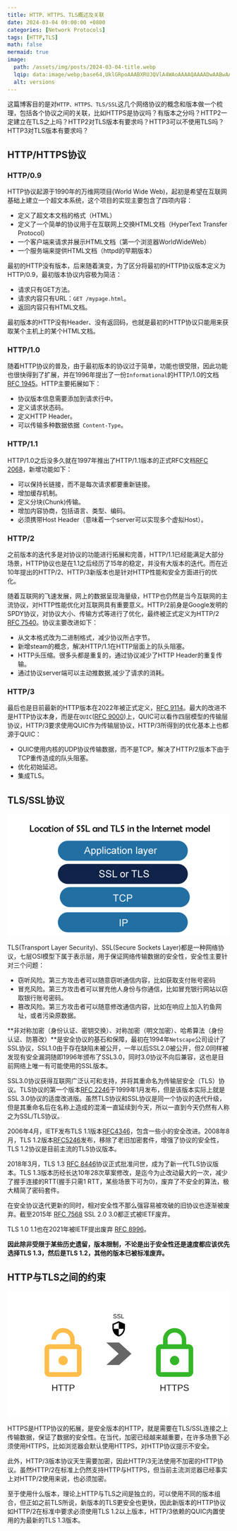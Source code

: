 ```yaml
---
title: HTTP、HTTPS、TLS概述及关联
date: 2024-03-04 09:00:00 +0800
categories: [Network Protocols]
tags: [HTTP,TLS]
math: false
mermaid: true
image:
  path: /assets/img/posts/2024-03-04-title.webp
  lqip: data:image/webp;base64,UklGRpoAAABXRUJQVlA4WAoAAAAQAAAADwAABwAAQUxQSDIAAAARL0AmbZurmr57yyIiqE8oiG0bejIYEQTgqiDA9vqnsUSI6H+oAERp2HZ65qP/VIAWAFZQOCBCAAAA8AEAnQEqEAAIAAVAfCWkAALp8sF8rgRgAP7o9FDvMCkMde9PK7euH5M1m6VWoDXf2FkP3BqV0ZYbO6NA/VFIAAAA
  alt: versions
---
```

这篇博客目的是对`HTTP、HTTPS、TLS/SSL`这几个网络协议的概念和版本做一个梳理，包括各个协议之间的关联，比如HTTPS是协议吗？有版本之分吗？HTTP2一定建立在TLS之上吗？HTTP2对TLS版本有要求吗？HTTP3可以不使用TLS吗？HTTP3对TLS版本有要求吗？

## HTTP/HTTPS协议
### HTTP/0.9
HTTP协议起源于1990年的万维网项目(World Wide Web)，起初是希望在互联网基础上建立一个超文本系统，这个项目的实现主要包含了四项内容：
- 定义了超文本文档的格式（HTML）
- 定义了一个简单的协议用于在互联网上交换HTML文档（HyperText Transfer Protocol）
- 一个客户端来请求并展示HTML文档（第一个浏览器WorldWideWeb）
- 一个服务端来提供HTML文档（httpd的早期版本）
  
最初的HTTP没有版本，后来随着演变，为了区分将最初的HTTP协议版本定义为HTTP/0.9，最初版本协议内容极为简洁：
- 请求只有GET方法。
- 请求内容只有URL：`GET /mypage.html`。
- 返回内容只有HTML文档。

最初版本的HTTP没有Header、没有返回码，也就是最初的HTTP协议只能用来获取某个主机上的某个HTML文档。
### HTTP/1.0 
随着HTTP协议的普及，由于最初版本的协议过于简单，功能也很受限，因此功能也很快得到了扩展，并在1996年提出了一份`Informational`的HTTP/1.0的文档[RFC 1945](https://datatracker.ietf.org/doc/html/rfc1945)。HTTP主要拓展如下：
- 协议版本信息需要添加到请求行中。
- 定义请求状态码。
- 定义HTTP Header。
- 可以传输多种数据依据` Content-Type`。
  
### HTTP/1.1
HTTP/1.0之后没多久就在1997年推出了HTTP/1.1版本的正式RFC文档[RFC 2068](https://datatracker.ietf.org/doc/html/rfc2068)，新增功能如下：
- 可以保持长链接，而不是每次请求都要重新链接。
- 增加缓存机制。
- 定义分块(Chunk)传输。
- 增加内容协商，包括语言、类型、编码。
- 必须携带Host Header（意味着一个server可以实现多个虚拟Host）。

### HTTP/2
之前版本的迭代多是对协议的功能进行拓展和完善，HTTP/1.1已经能满足大部分场景，HTTP协议也是在1.1之后经历了15年的稳定，并没有大版本的迭代。而在近10年提出的HTTP/2、HTTP/3新版本也是针对HTTP性能和安全方面进行的优化。

随着互联网的飞速发展，网上的数据呈现海量级，HTTP也仍然是当今互联网的主流协议，对HTTP性能优化对互联网具有重要意义。HTTP/2前身是Google发明的SPDY协议，对协议大小、传输方式等进行了优化，最终被正式定义为HTTP/2 [RFC 7540](https://datatracker.ietf.org/doc/html/rfc7540)。协议主要改进如下：
- 从文本格式改为二进制格式，减少协议所占字节。
- 新增steam的概念，解决HTTP/1.1在HTTP层面上的队头阻塞。
- HTTP头压缩。很多头都是重复的，通过协议减少了HTTP Header的重复传输。
- 通过协议server端可以主动推数据,减少了请求的消耗。

### HTTP/3
最后也是目前最新的HTTP版本在2022年被正式定义，[RFC 9114](https://datatracker.ietf.org/doc/html/rfc9114)。最大的改进不是HTTP协议本身，而是在`QUIC`([RFC 9000](https://datatracker.ietf.org/doc/html/rfc9000))上，QUIC可以看作四层模型的传输层协议，HTTP/3要求使用QUIC作为传输层协议，HTTP/3所得到的优化基本上也都源于QUIC：
- QUIC使用内核的UDP协议传输数据，而不是TCP。解决了HTTP/2版本下由于TCP重传造成的队头阻塞。
- 优化初始延迟。
- 集成TLS。

## TLS/SSL协议
![](/assets/img/posts/transport-layer-security-secure-socket-layer-ssl-and-ssl-architecture.png)

TLS(Transport Layer Security)、SSL(Secure Sockets Layer)都是一种网络协议，七层OSI模型下属于表示层，用于保证网络传输数据的安全性，安全性主要针对三个问题：
- 窃听风险。第三方攻击者可以随意窃听通信内容，比如获取支付账号密码
- 冒充风险。第三方攻击者可以冒充他人身份与你通信，比如冒充银行网站以窃取银行账号密码。
- 篡改风险。第三方攻击者可以随意修改通信内容，比如在响应上加入钓鱼网址，或者污染原数据。
  
**非对称加密（身份认证、密钥交换）、对称加密（明文加密）、哈希算法（身份认证、防篡改）**是安全协议的基石和保障，最初在1994年`Netscape`公司设计了SSL协议，SSL1.0由于存在缺陷未被公开，一年以后SSL2.0被公开，但2.0同样被发现有安全漏洞随即1996年颁布了SSL3.0，同时3.0协议不向后兼容，这也是目前网络上唯一有可能使用的SSL版本。

SSL3.0协议获得互联网广泛认可和支持，并将其重命名为传输层安全（TLS）协议。TLS协议的第一个版本[RFC 2246](https://datatracker.ietf.org/doc/html/rfc2246)于1999年1月发布，但是该版本实际上就是SSL 3.0协议的适度改进版。虽然TLS协议和SSL协议是同一个协议的迭代升级，但是其重命名后在名称上造成的混淆一直延续到今天，所以一直到今天仍然有人称之为SSL/TLS协议。

2006年4月，IETF发布TLS 1.1版本[RFC4346](https://datatracker.ietf.org/doc/html/rfc4346)，包含一些小的安全改进。2008年8月，TLS 1.2版本[RFC5246](https://datatracker.ietf.org/doc/html/rfc5246)发布，移除了老旧加密套件，增强了协议的安全性，TLS 1.2协议是目前主流的TLS协议版本。

2018年3月，TLS 1.3 [RFC 8446](https://datatracker.ietf.org/doc/html/rfc8446)协议正式批准问世，成为了新一代TLS协议版本。TLS 1.3版本历经长达10年28次草案修改，是迄今为止改动最大的一次，减少了握手连接的RTT(握手只需1 RTT，某些场景下可为0)，废弃了不安全的算法，极大精简了密码套件。

在安全协议迭代更新的同时，相对安全性不那么强容易被攻破的旧协议也逐渐被废弃。截至2015年 [RFC 7568](https://datatracker.ietf.org/doc/html/rfc7568) SSL 2.0 3.0都正式被IETF废弃。

TLS 1.0 1.1也在2021年被IETF提出废弃 [RFC 8996](https://datatracker.ietf.org/doc/html/rfc8996)。

**因此除非受限于某些历史遗留，版本限制，不论是出于安全性还是速度都应该优先选择TLS 1.3，然后是TLS 1.2，其他的版本已被标准废弃。**


## HTTP与TLS之间的约束
![](/assets/img/posts/http-https.webp)

HTTPS是HTTP协议的拓展，是安全版本的HTTP，就是需要在TLS/SSL连接之上传输数据，保证了数据的安全性。在当代，加密已经越来越重要，在许多场景下必须使用HTTPS，比如浏览器会默认使用HTTPS，对HTTP协议提示不安全。

此外，HTTP/3版本协议天生需要加密，因此HTTP/3无法使用不加密的HTTP协议。虽然HTTP/2在标准上仍然支持HTTP与HTTPS，但当前主流浏览器已经事实上对HTTP/2使用来说，也必须加密。

至于使用什么版本，理论上HTTP与TLS之间是独立的，可以使用不同的版本组合，但正如之前TLS所说，新版本的TLS更安全也更快，因此新版本的HTTP协议如HTTP/2在标准中要求必须使用TLS 1.2以上版本，HTTP/3依赖的QUIC内置使用的为最新的TLS 1.3版本。
